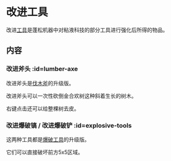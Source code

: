 # 改进工具

改进[工具](./Tools)是蓬松机器中对粘液科技的部分工具进行强化后所得的物品。

## 内容

### 改进斧头 :id=lumber-axe

改进斧头是[伐木斧](https://slimefun-wiki.guizhanss.cn/Lumber-Axe)的升级版。

改进斧头可以一次性砍倒金合欢树这种斜着生长的树木。

右键点击还可以给整棵树去皮。

### 改进爆破镐 / 改进爆破铲 :id=explosive-tools

这两种工具都是[爆破工具](https://slimefun-wiki.guizhanss.cn/Tools)的升级版。

它们可以直接破坏前方5x5区域。
